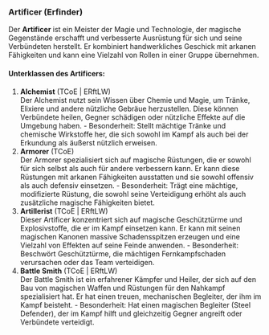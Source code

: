 
### **Artificer (Erfinder)**

Der **Artificer** ist ein Meister der Magie und Technologie, der magische Gegenstände erschafft und verbesserte Ausrüstung für sich und seine Verbündeten herstellt. Er kombiniert handwerkliches Geschick mit arkanen Fähigkeiten und kann eine Vielzahl von Rollen in einer Gruppe übernehmen.

#### **Unterklassen des Artificers**:

1. **Alchemist** (TCoE | ERftLW)<br/>
   Der Alchemist nutzt sein Wissen über Chemie und Magie, um Tränke, Elixiere und andere nützliche Gebräue herzustellen. Diese können Verbündete heilen, Gegner schädigen oder nützliche Effekte auf die Umgebung haben.
        - Besonderheit: Stellt mächtige Tränke und chemische Wirkstoffe her, die sich sowohl im Kampf als auch bei der Erkundung als äußerst nützlich erweisen.
    <br/>
1. **Armorer** (TCoE)<br/>
   Der Armorer spezialisiert sich auf magische Rüstungen, die er sowohl für sich selbst als auch für andere verbessern kann. Er kann diese Rüstungen mit arkanen Fähigkeiten ausstatten und sie sowohl offensiv als auch defensiv einsetzen.
        - Besonderheit: Trägt eine mächtige, modifizierte Rüstung, die sowohl seine Verteidigung erhöht als auch zusätzliche magische Fähigkeiten bietet.
    <br/>
1. **Artillerist** (TCoE | ERftLW)<br/>
   Dieser Artificer konzentriert sich auf magische Geschütztürme und Explosivstoffe, die er im Kampf einsetzen kann. Er kann mit seinen magischen Kanonen massive Schadensspitzen erzeugen und eine Vielzahl von Effekten auf seine Feinde anwenden.
        - Besonderheit: Beschwört Geschütztürme, die mächtigen Fernkampfschaden verursachen oder das Team verteidigen.
    <br/>
1. **Battle Smith** (TCoE | ERftLW)<br/>
   Der Battle Smith ist ein erfahrener Kämpfer und Heiler, der sich auf den Bau von magischen Waffen und Rüstungen für den Nahkampf spezialisiert hat. Er hat einen treuen, mechanischen Begleiter, der ihm im Kampf beisteht.
        - Besonderheit: Hat einen magischen Begleiter (Steel Defender), der im Kampf hilft und gleichzeitig Gegner angreift oder Verbündete verteidigt.